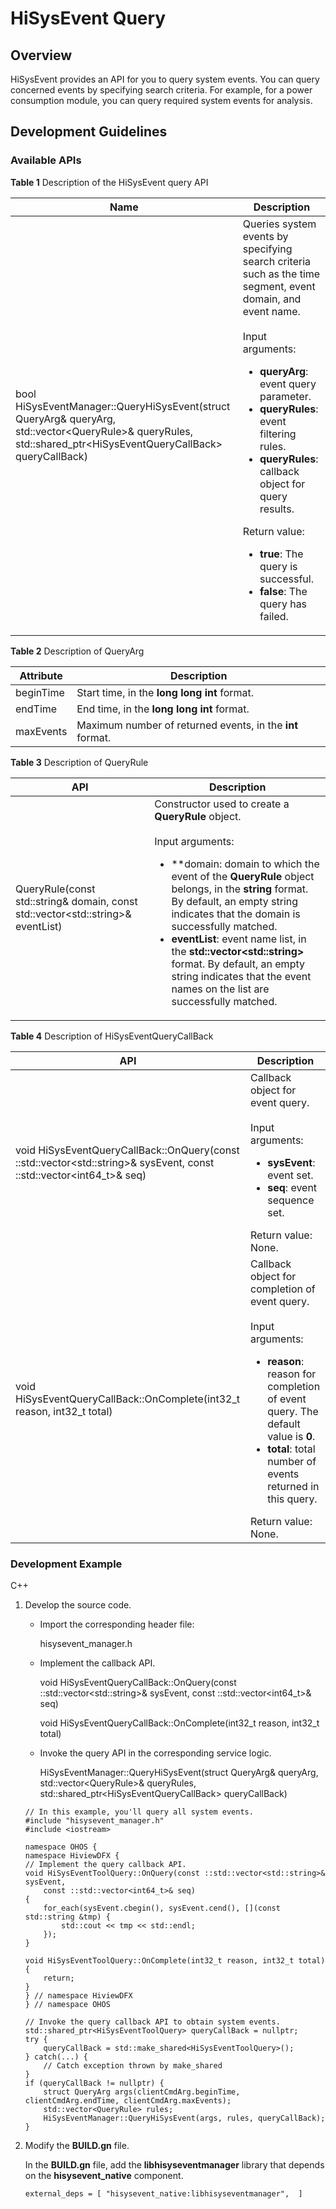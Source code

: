 # HiSysEvent Query<a name="EN-US_TOPIC_0000001231455461"></a>

## Overview<a name="section279684125212"></a>

HiSysEvent provides an API for you to query system events. You can query concerned events by specifying search criteria. For example, for a power consumption module, you can query required system events for analysis.

## Development Guidelines<a name="section315316761113"></a>

### Available APIs<a name="section03869128521"></a>

**Table 1** Description of the HiSysEvent query API

| Name| Description |
| -------- | --------- |
| bool HiSysEventManager::QueryHiSysEvent(struct QueryArg&amp; queryArg, std::vector&lt;QueryRule&gt;&amp; queryRules, std::shared_ptr&lt;HiSysEventQueryCallBack&gt; queryCallBack) | Queries system events by specifying search criteria such as the time segment, event domain, and event name.<br><br>Input arguments:<ul><li>**queryArg**: event query parameter. </li><li>**queryRules**: event filtering rules. </li><li>**queryRules**: callback object for query results. </li></ul>Return value:<ul><li>**true**: The query is successful. </li><li>**false**: The query has failed.</li></ul> |


**Table 2** Description of QueryArg

| Attribute| Description |
| -------- | --------- |
| beginTime | Start time, in the **long long int** format.|
| endTime | End time, in the **long long int** format.|
| maxEvents | Maximum number of returned events, in the **int** format.|

**Table 3** Description of QueryRule

| API| Description |
| -------- | --------- |
| QueryRule(const std::string& domain, const std::vector&lt;std::string&gt;& eventList) | Constructor used to create a **QueryRule** object.<br><br>Input arguments:<ul><li>**domain: domain to which the event of the **QueryRule** object belongs, in the **string** format. By default, an empty string indicates that the domain is successfully matched. </li><li>**eventList**: event name list, in the **std::vector&lt;std::string&gt;** format. By default, an empty string indicates that the event names on the list are successfully matched.</li></ul> |

**Table 4** Description of HiSysEventQueryCallBack

| API| Description |
| -------- | --------- |
| void HiSysEventQueryCallBack::OnQuery(const ::std::vector&lt;std::string&gt;&amp; sysEvent, const ::std::vector&lt;int64_t&gt;&amp; seq) | Callback object for event query.<br><br>Input arguments:<ul><li>**sysEvent**: event set. </li><li>**seq**: event sequence set. </li></ul>Return value:<br>None.|
| void HiSysEventQueryCallBack::OnComplete(int32_t reason, int32_t total) | Callback object for completion of event query.<br><br>Input arguments:<ul><li>**reason**: reason for completion of event query. The default value is **0**. </li><li>**total**: total number of events returned in this query. </li></ul>Return value:<br>None.|

### Development Example<a name="section14286111855212"></a>

C++

1.  Develop the source code.

    -   Import the corresponding header file:

        hisysevent\_manager.h

    -   Implement the callback API.

        void HiSysEventQueryCallBack::OnQuery\(const ::std::vector&lt;std::string&gt;& sysEvent, const ::std::vector<int64\_t\>& seq\)

        void HiSysEventQueryCallBack::OnComplete\(int32\_t reason, int32\_t total\)

    -   Invoke the query API in the corresponding service logic.

        HiSysEventManager::QueryHiSysEvent\(struct QueryArg& queryArg, std::vector<QueryRule\>& queryRules, std::shared\_ptr<HiSysEventQueryCallBack\> queryCallBack\)


    ```
    // In this example, you'll query all system events.
    #include "hisysevent_manager.h"
    #include <iostream>
    
    namespace OHOS {
    namespace HiviewDFX {
    // Implement the query callback API.
    void HiSysEventToolQuery::OnQuery(const ::std::vector<std::string>& sysEvent,
        const ::std::vector<int64_t>& seq)
    {
        for_each(sysEvent.cbegin(), sysEvent.cend(), [](const std::string &tmp) {
            std::cout << tmp << std::endl;
        });
    }
    
    void HiSysEventToolQuery::OnComplete(int32_t reason, int32_t total)
    {
        return;
    }
    } // namespace HiviewDFX
    } // namespace OHOS
    
    // Invoke the query callback API to obtain system events.
    std::shared_ptr<HiSysEventToolQuery> queryCallBack = nullptr;
    try {
        queryCallBack = std::make_shared<HiSysEventToolQuery>();
    } catch(...) {
        // Catch exception thrown by make_shared
    }
    if (queryCallBack != nullptr) {
        struct QueryArg args(clientCmdArg.beginTime, clientCmdArg.endTime, clientCmdArg.maxEvents);
        std::vector<QueryRule> rules;
        HiSysEventManager::QueryHiSysEvent(args, rules, queryCallBack);
    }
    ```

2.  Modify the **BUILD.gn** file.

    In the **BUILD.gn** file, add the **libhisyseventmanager** library that depends on the **hisysevent\_native** component.

    ```
    external_deps = [ "hisysevent_native:libhisyseventmanager",  ]
    ```
